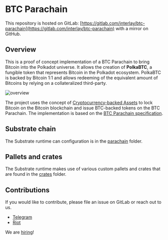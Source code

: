 # BTC Parachain

This repository is hosted on GitLab: [https://gitlab.com/interlay/btc-parachain](https://gitlab.com/interlay/btc-parachain) with a mirror on GitHub.

## Overview

This is a proof of concept implementation of a BTC Parachain to bring Bitcoin into the Polkadot universe.
It allows the creation of **PolkaBTC**, a fungible token that represents Bitcoin in the Polkadot ecosystem.
PolkaBTC is backed by Bitcoin 1:1 and allows redeeming of the equivalent amount of Bitcoins by relying on a collateralized third-party.

![overview](https://gitlab.com/interlay/polkabtc-spec/-/blob/dev/polkabtc-spec/docs/source/figures/overview.png)

The project uses the concept of [Cryptocurrency-backed Assets](https://xclaim.io) to lock Bitcoin on the Bitcoin blockchain and issue BTC-backed tokens on the BTC Parachain.
The implementation is based on the [BTC Parachain specification](https://interlay.gitlab.io/polkabtc-spec/).

## Substrate chain

The Substrate runtime can configuration is in the [parachain](./parachain) folder.

## Pallets and crates

The Substrate runtime makes use of various custom pallets and crates that are found in the [crates](./crates) folder.

## Contributions

If you would like to contribute, please file an issue on GitLab or reach out to us.

- [Telegram]()
- [Riot](https://matrix.to/#/!nZablWWaicZyVTWyZk:matrix.org?via=matrix.org)

We are [hiring](https://www.interlay.io/careers/)!
